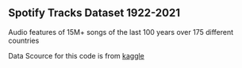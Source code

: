 ## Spotify Tracks Dataset 1922-2021
Audio features of 15M+ songs of the last 100 years over 175 different countries

Data Scource for this code is from <a href="https://www.kaggle.com/yamaerenay/spotify-tracks-dataset-19222021"> kaggle 

